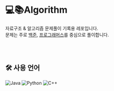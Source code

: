 # 💻📚Algorithm
자료구조 & 알고리즘 문제풀이 기록용 레포입니다.  
문제는 주로 [백준](https://www.acmicpc.net/), [프로그래머스](https://programmers.co.kr/)를 중심으로 풀이합니다.

<br><br>

## 🛠️ 사용 언어

![Java](https://img.shields.io/badge/Java-007396?style=for-the-badge&logo=openjdk&logoColor=white)
![Python](https://img.shields.io/badge/Python-3776AB?style=for-the-badge&logo=python&logoColor=white)
![C++](https://img.shields.io/badge/C++-00599C?style=for-the-badge&logo=c%2b%2b&logoColor=white)

